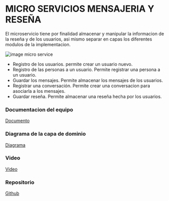 # MICRO SERVICIOS MENSAJERIA Y RESEÑA

El microservicio tiene por finalidad almacenar y manipular la informacion de la reseña y de los usuarios, asi mismo separar en capas los diferentes modulos de la implementacion.

![image micro service](https://cdn.discordapp.com/attachments/741462786898657325/1138436085584773151/image.png)

* Registro de los usuarios.
  permite crear un usuario nuevo.
* Registro de las personas a un usuario.
  Permite registrar una persona a un usuario.
* Guardar los mensajes.
  Permite almacenar los mensajes de los usuarios.
* Registrar una conversación.
  Permite crear una conversacion para asociarla a los mensajes.
* Guardar reseña.
  Permite almacenar una reseña hecha por los usuarios.

### Documentacion del equipo
[Documento](https://docs.google.com/document/d/1ctMvLt7WrdaclpEVs_lc00JvitnaAzqT/edit?usp=sharing&ouid=108472729931632387414&rtpof=true&sd=true)

### Diagrama de la capa de dominio
[Diagrama](https://app.diagrams.net/#G1NdxCVJAnyQx-nnikFv1alrcMbbL-YmZg)

### Video
[Video](https://drive.google.com/file/d/1n0S0qPNsUaS4XPdLFANnYk_NnVxXfGXp/view?usp=sharing)

### Repositorio
[Github](https://github.com/CrissVargasUAGRM/nurBnB)